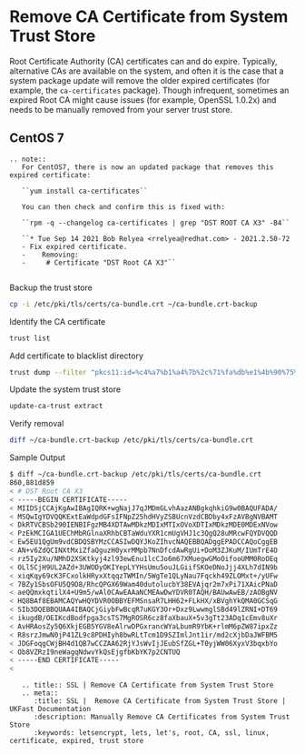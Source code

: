 # Remove CA Certificate from System Trust Store
Root Certificate Authority (CA) certificates can and do expire. Typically, alternative CAs are available on the system, and often it is the case that a system package update will remove the older expired certificates (for example, the `ca-certificates` package).
Though infrequent, sometimes an expired Root CA might cause issues (for example, OpenSSL 1.0.2x) and needs to be manually removed from your server trust store.
##  CentOS 7

```eval_rst
.. note::
   For CentOS7, there is now an updated package that removes this expired certificate: 
   
   ``yum install ca-certificates`` 
   
   You can then check and confirm this is fixed with:
   
   ``rpm -q --changelog ca-certificates | grep "DST ROOT CA X3" -B4`` 
   
   ``* Tue Sep 14 2021 Bob Relyea <rrelyea@redhat.com> - 2021.2.50-72
   - Fix expired certificate.
   -    Removing:
   -     # Certificate "DST Root CA X3"`` 
   
```

Backup the trust store
```bash
cp -i /etc/pki/tls/certs/ca-bundle.crt ~/ca-bundle.crt-backup
```
Identify the CA certificate
```bash
trust list
```
Add certificate to blacklist directory
```bash
trust dump --filter "pkcs11:id=%c4%a7%b1%a4%7b%2c%71%fa%db%e1%4b%90%75%ff%c4%15%60%85%89%10" | openssl x509 | tee /etc/pki/ca-trust/source/blacklist/DST-Root-CA-X3.pem
```
Update the system trust store
```bash
update-ca-trust extract
```
Verify removal
```bash
diff ~/ca-bundle.crt-backup /etc/pki/tls/certs/ca-bundle.crt
```
Sample Output
```bash
$ diff ~/ca-bundle.crt-backup /etc/pki/tls/certs/ca-bundle.crt
860,881d859
< # DST Root CA X3
< -----BEGIN CERTIFICATE-----
< MIIDSjCCAjKgAwIBAgIQRK+wgNajJ7qJMDmGLvhAazANBgkqhkiG9w0BAQUFADA/
< MSQwIgYDVQQKExtEaWdpdGFsIFNpZ25hdHVyZSBUcnVzdCBDby4xFzAVBgNVBAMT
< DkRTVCBSb290IENBIFgzMB4XDTAwMDkzMDIxMTIxOVoXDTIxMDkzMDE0MDExNVow
< PzEkMCIGA1UEChMbRGlnaXRhbCBTaWduYXR1cmUgVHJ1c3QgQ28uMRcwFQYDVQQD
< Ew5EU1QgUm9vdCBDQSBYMzCCASIwDQYJKoZIhvcNAQEBBQADggEPADCCAQoCggEB
< AN+v6ZdQCINXtMxiZfaQguzH0yxrMMpb7NnDfcdAwRgUi+DoM3ZJKuM/IUmTrE4O
< rz5Iy2Xu/NMhD2XSKtkyj4zl93ewEnu1lcCJo6m67XMuegwGMoOifooUMM0RoOEq
< OLl5CjH9UL2AZd+3UWODyOKIYepLYYHsUmu5ouJLGiifSKOeDNoJjj4XLh7dIN9b
< xiqKqy69cK3FCxolkHRyxXtqqzTWMIn/5WgTe1QLyNau7Fqckh49ZLOMxt+/yUFw
< 7BZy1SbsOFU5Q9D8/RhcQPGX69Wam40dutolucbY38EVAjqr2m7xPi71XAicPNaD
< aeQQmxkqtilX4+U9m5/wAl0CAwEAAaNCMEAwDwYDVR0TAQH/BAUwAwEB/zAOBgNV
< HQ8BAf8EBAMCAQYwHQYDVR0OBBYEFMSnsaR7LHH62+FLkHX/xBVghYkQMA0GCSqG
< SIb3DQEBBQUAA4IBAQCjGiybFwBcqR7uKGY3Or+Dxz9LwwmglSBd49lZRNI+DT69
< ikugdB/OEIKcdBodfpga3csTS7MgROSR6cz8faXbauX+5v3gTt23ADq1cEmv8uXr
< AvHRAosZy5Q6XkjEGB5YGV8eAlrwDPGxrancWYaLbumR9YbK+rlmM6pZW87ipxZz
< R8srzJmwN0jP41ZL9c8PDHIyh8bwRLtTcm1D9SZImlJnt1ir/md2cXjbDaJWFBM5
< JDGFoqgCWjBH4d1QB7wCCZAA62RjYJsWvIjJEubSfZGL+T0yjWW06XyxV3bqxbYo
< Ob8VZRzI9neWagqNdwvYkQsEjgfbKbYK7p2CNTUQ
< -----END CERTIFICATE-----
<
```
```eval_rst
   .. title:: SSL | Remove CA Certificate from System Trust Store
   .. meta::
      :title: SSL |  Remove CA Certificate from System Trust Store | UKFast Documentation
      :description: Manually Remove CA Certificates from System Trust Store
      :keywords: letsencrypt, lets, let's, root, CA, ssl, linux, certificate, expired, trust store
```
